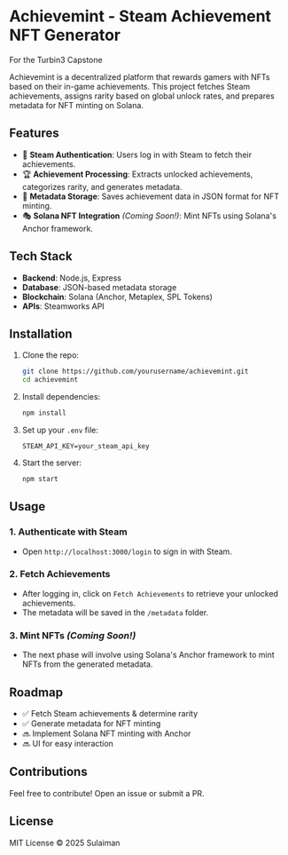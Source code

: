 # Achievemint - Steam Achievement NFT Generator

For the Turbin3 Capstone

Achievemint is a decentralized platform that rewards gamers with NFTs based on their in-game achievements. This project fetches Steam achievements, assigns rarity based on global unlock rates, and prepares metadata for NFT minting on Solana.

## Features
- 🔗 **Steam Authentication**: Users log in with Steam to fetch their achievements.
- 🏆 **Achievement Processing**: Extracts unlocked achievements, categorizes rarity, and generates metadata.
- 📂 **Metadata Storage**: Saves achievement data in JSON format for NFT minting.
- 🎭 **Solana NFT Integration** *(Coming Soon!)*: Mint NFTs using Solana's Anchor framework.

## Tech Stack
- **Backend**: Node.js, Express
- **Database**: JSON-based metadata storage
- **Blockchain**: Solana (Anchor, Metaplex, SPL Tokens)
- **APIs**: Steamworks API

## Installation
1. Clone the repo:
   ```sh
   git clone https://github.com/yourusername/achievemint.git
   cd achievemint
   ```
2. Install dependencies:
   ```sh
   npm install
   ```
3. Set up your `.env` file:
   ```env
   STEAM_API_KEY=your_steam_api_key
   ```
4. Start the server:
   ```sh
   npm start
   ```

## Usage
### 1. Authenticate with Steam
- Open `http://localhost:3000/login` to sign in with Steam.

### 2. Fetch Achievements
- After logging in, click on `Fetch Achievements` to retrieve your unlocked achievements.
- The metadata will be saved in the `/metadata` folder.

### 3. Mint NFTs *(Coming Soon!)*
- The next phase will involve using Solana's Anchor framework to mint NFTs from the generated metadata.

## Roadmap
- ✅ Fetch Steam achievements & determine rarity
- ✅ Generate metadata for NFT minting
- 🔜 Implement Solana NFT minting with Anchor
- 🔜 UI for easy interaction

## Contributions
Feel free to contribute! Open an issue or submit a PR.

## License
MIT License © 2025 Sulaiman

